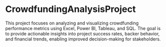 # CrowdfundingAnalysisProject
This project focuses on analyzing and visualizing crowdfunding performance metrics using Excel, Power BI, Tableau, and SQL. The goal is to provide actionable insights into project success rates, backer behavior, and financial trends, enabling improved decision-making for stakeholders.
